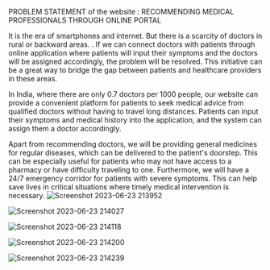 PROBLEM STATEMENT of the website : RECOMMENDING MEDICAL PROFESSIONALS THROUGH ONLINE PORTAL

It is the era of smartphones and internet. But there is a scarcity of doctors in rural or backward areas. . If we
can connect doctors with patients through online application where patients will input their symptoms
and the doctors will be assigned accordingly, the problem will be resolved. This initiative can be a great way
to bridge the gap between patients and healthcare providers in these areas.

In India, where there are only 0.7 doctors per 1000 people, our website can provide a convenient platform
for patients to seek medical advice from qualified doctors without having to travel long distances. Patients
can input their symptoms and medical history into the application, and the system can assign them a
doctor accordingly.

Apart from recommending doctors, we will be providing general medicines for regular diseases, which can
be delivered to the patient's doorstep. This can be especially useful for patients who may not have access to
a pharmacy or have difficulty traveling to one. Furthermore, we will have a 24/7 emergency corridor for
patients with severe symptoms. This can help save lives in critical situations where timely medical
intervention is necessary.
![Screenshot 2023-06-23 213952](https://github.com/Saptarshi2120/Medic_Website/assets/98098917/e64307ab-676d-4921-bd79-108b7a018126)

![Screenshot 2023-06-23 214027](https://github.com/Saptarshi2120/Medic_Website/assets/98098917/0c2b889a-cd7c-44a5-a2b9-863033f63c74)

![Screenshot 2023-06-23 214118](https://github.com/Saptarshi2120/Medic_Website/assets/98098917/58bbcc05-7c8a-4788-8867-8f7962d5010e)

![Screenshot 2023-06-23 214200](https://github.com/Saptarshi2120/Medic_Website/assets/98098917/112c0614-3a32-4404-a903-14438b793361)


![Screenshot 2023-06-23 214239](https://github.com/Saptarshi2120/Medic_Website/assets/98098917/3598b001-930e-49ab-8b18-43f7c6e20ee6)
